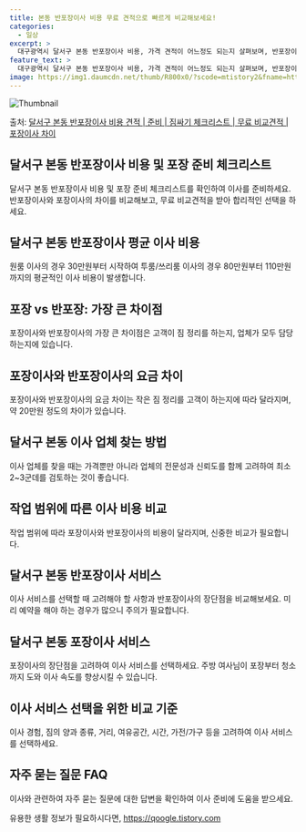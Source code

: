 ```yaml
---
title: 본동 반포장이사 비용 무료 견적으로 빠르게 비교해보세요!
categories:
  - 일상
excerpt: >
  대구광역시 달서구 본동 반포장이사 비용, 가격 견적이 어느정도 되는지 살펴보며, 반포장이사를 준비함에 있어 짐싸기 준비 체크리스트가 무엇인지 보겠습니다. 마지막으로 포장이사와 차이점을 통해 무료 비교견적으로 어떤 것이 더 합리적인 선택인지 공유 드립니다.달서구 본동 포장이사 견적 샘플 보기 👈 클릭달서구 본동 포장이사 가격 살펴보기 👈 클릭달서구 본동 반포장이사 평균 이사 비용평수달서구 본동 평균 이사 비용원룸 이사9평 이하 (1톤)30만원~투룸/쓰리룸 이사16평 ~ 20평 (2.5톤)80만원~쓰리룸 이사21평 (5톤) ~110만원~우리집 무료 이사견적 받기 👈 클릭포장 vs 반포장: 가장 큰 차이점포장과 반포장의 가장 큰 차이점은 고객이 짐 정리를 하는지, 업체가 모두 담당하는지에 있습니다. 포장..
feature_text: >
  대구광역시 달서구 본동 반포장이사 비용, 가격 견적이 어느정도 되는지 살펴보며, 반포장이사를 준비함에 있어 짐싸기 준비 체크리스트가 무엇인지 보겠습니다. 마지막으로 포장이사와 차이점을 통해 무료 비교견적으로 어떤 것이 더 합리적인 선택인지 공유 드립니다.달서구 본동 포장이사 견적 샘플 보기 👈 클릭달서구 본동 포장이사 가격 살펴보기 👈 클릭달서구 본동 반포장이사 평균 이사 비용평수달서구 본동 평균 이사 비용원룸 이사9평 이하 (1톤)30만원~투룸/쓰리룸 이사16평 ~ 20평 (2.5톤)80만원~쓰리룸 이사21평 (5톤) ~110만원~우리집 무료 이사견적 받기 👈 클릭포장 vs 반포장: 가장 큰 차이점포장과 반포장의 가장 큰 차이점은 고객이 짐 정리를 하는지, 업체가 모두 담당하는지에 있습니다. 포장..
image: https://img1.daumcdn.net/thumb/R800x0/?scode=mtistory2&fname=https%3A%2F%2Fblog.kakaocdn.net%2Fdn%2FznmHI%2FbtsHcpYjfoi%2FoNrKoH4peSy8TJt3KFkLnK%2Fimg.webp
---
```


![Thumbnail](https://img1.daumcdn.net/thumb/R800x0/?scode=mtistory2&fname=https%3A%2F%2Fblog.kakaocdn.net%2Fdn%2FznmHI%2FbtsHcpYjfoi%2FoNrKoH4peSy8TJt3KFkLnK%2Fimg.webp)

<p>출처: <a href="https://qoogle.tistory.com/9584" rel="dofollow">달서구 본동 반포장이사 비용 견적 | 준비 | 짐싸기 체크리스트 | 무료 비교견적 | 포장이사 차이</a> </p>

## 달서구 본동 반포장이사 비용 및 포장 준비 체크리스트

달서구 본동 반포장이사 비용 및 포장 준비 체크리스트를 확인하여 이사를 준비하세요. 반포장이사와 포장이사의 차이를 비교해보고, 무료
비교견적을 받아 합리적인 선택을 하세요.

## 달서구 본동 반포장이사 평균 이사 비용

원룸 이사의 경우 30만원부터 시작하여 투룸/쓰리룸 이사의 경우 80만원부터 110만원까지의 평균적인 이사 비용이 발생합니다.

## 포장 vs 반포장: 가장 큰 차이점

포장이사와 반포장이사의 가장 큰 차이점은 고객이 짐 정리를 하는지, 업체가 모두 담당하는지에 있습니다.

## 포장이사와 반포장이사의 요금 차이

포장이사와 반포장이사의 요금 차이는 작은 짐 정리를 고객이 하는지에 따라 달라지며, 약 20만원 정도의 차이가 있습니다.

## 달서구 본동 이사 업체 찾는 방법

이사 업체를 찾을 때는 가격뿐만 아니라 업체의 전문성과 신뢰도를 함께 고려하여 최소 2~3군데를 검토하는 것이 좋습니다.

## 작업 범위에 따른 이사 비용 비교

작업 범위에 따라 포장이사와 반포장이사의 비용이 달라지며, 신중한 비교가 필요합니다.

## 달서구 본동 반포장이사 서비스

이사 서비스를 선택할 때 고려해야 할 사항과 반포장이사의 장단점을 비교해보세요. 미리 예약을 해야 하는 경우가 많으니 주의가 필요합니다.

## 달서구 본동 포장이사 서비스

포장이사의 장단점을 고려하여 이사 서비스를 선택하세요. 주방 여사님이 포장부터 청소까지 도와 이사 속도를 향상시킬 수 있습니다.

## 이사 서비스 선택을 위한 비교 기준

이사 경험, 짐의 양과 종류, 거리, 여유공간, 시간, 가전/가구 등을 고려하여 이사 서비스를 선택하세요.

## 자주 묻는 질문 FAQ

이사와 관련하여 자주 묻는 질문에 대한 답변을 확인하여 이사 준비에 도움을 받으세요.

 

유용한 생활 정보가 필요하시다면, <a href="https://qoogle.tistory.com" rel="dofollow">https://qoogle.tistory.com</a>


